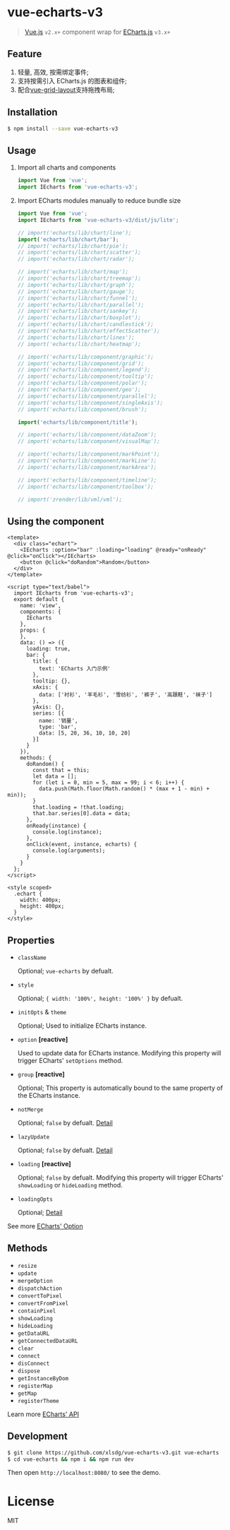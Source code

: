 # vue-echarts-v3

> [Vue.js](https://vuejs.org/) `v2.x+` component wrap for [ECharts.js](http://echarts.baidu.com/) `v3.x+`


## Feature

1. 轻量, 高效, 按需绑定事件;
2. 支持按需引入 ECharts.js 的图表和组件;
3. 配合[vue-grid-layout](https://github.com/jbaysolutions/vue-grid-layout)支持拖拽布局;


## Installation

``` bash
$ npm install --save vue-echarts-v3
```


## Usage

1. Import all charts and components

    ``` js
    import Vue from 'vue';
    import IEcharts from 'vue-echarts-v3';
    ```

2. Import ECharts modules manually to reduce bundle size

    ``` js
    import Vue from 'vue';
    import IEcharts from 'vue-echarts-v3/dist/js/lite';

    // import('echarts/lib/chart/line');
    import('echarts/lib/chart/bar');
    // import('echarts/lib/chart/pie');
    // import('echarts/lib/chart/scatter');
    // import('echarts/lib/chart/radar');

    // import('echarts/lib/chart/map');
    // import('echarts/lib/chart/treemap');
    // import('echarts/lib/chart/graph');
    // import('echarts/lib/chart/gauge');
    // import('echarts/lib/chart/funnel');
    // import('echarts/lib/chart/parallel');
    // import('echarts/lib/chart/sankey');
    // import('echarts/lib/chart/boxplot');
    // import('echarts/lib/chart/candlestick');
    // import('echarts/lib/chart/effectScatter');
    // import('echarts/lib/chart/lines');
    // import('echarts/lib/chart/heatmap');

    // import('echarts/lib/component/graphic');
    // import('echarts/lib/component/grid');
    // import('echarts/lib/component/legend');
    // import('echarts/lib/component/tooltip');
    // import('echarts/lib/component/polar');
    // import('echarts/lib/component/geo');
    // import('echarts/lib/component/parallel');
    // import('echarts/lib/component/singleAxis');
    // import('echarts/lib/component/brush');

    import('echarts/lib/component/title');

    // import('echarts/lib/component/dataZoom');
    // import('echarts/lib/component/visualMap');

    // import('echarts/lib/component/markPoint');
    // import('echarts/lib/component/markLine');
    // import('echarts/lib/component/markArea');

    // import('echarts/lib/component/timeline');
    // import('echarts/lib/component/toolbox');

    // import('zrender/lib/vml/vml');
    ```

## Using the component

``` vue
<template>
  <div class="echart">
    <IEcharts :option="bar" :loading="loading" @ready="onReady" @click="onClick"></IEcharts>
    <button @click="doRandom">Random</button>
  </div>
</template>

<script type="text/babel">
  import IEcharts from 'vue-echarts-v3';
  export default {
    name: 'view',
    components: {
      IEcharts
    },
    props: {
    },
    data: () => ({
      loading: true,
      bar: {
        title: {
          text: 'ECharts 入门示例'
        },
        tooltip: {},
        xAxis: {
          data: ['衬衫', '羊毛衫', '雪纺衫', '裤子', '高跟鞋', '袜子']
        },
        yAxis: {},
        series: [{
          name: '销量',
          type: 'bar',
          data: [5, 20, 36, 10, 10, 20]
        }]
      }
    }),
    methods: {
      doRandom() {
        const that = this;
        let data = [];
        for (let i = 0, min = 5, max = 99; i < 6; i++) {
          data.push(Math.floor(Math.random() * (max + 1 - min) + min));
        }
        that.loading = !that.loading;
        that.bar.series[0].data = data;
      },
      onReady(instance) {
        console.log(instance);
      },
      onClick(event, instance, echarts) {
        console.log(arguments);
      }
    }
  };
</script>

<style scoped>
  .echart {
    width: 400px;
    height: 400px;
  }
</style>
```

## Properties

* `className`

  Optional; `vue-echarts` by defualt.

* `style`

  Optional; `{ width: '100%', height: '100%' }` by defualt.

* `initOpts` & `theme`

  Optional; Used to initialize ECharts instance.

* `option` **[reactive]**

  Used to update data for ECharts instance. Modifying this property will trigger ECharts' `setOptions` method.

* `group` **[reactive]**

  Optional; This property is automatically bound to the same property of the ECharts instance.

* `notMerge`

  Optional; `false` by defualt. [Detail](http://echarts.baidu.com/api.html#echartsInstance.setOption)

* `lazyUpdate`

  Optional; `false` by defualt. [Detail](http://echarts.baidu.com/api.html#echartsInstance.setOption)

* `loading` **[reactive]**

  Optional; `false` by defualt. Modifying this property will trigger ECharts' `showLoading` or `hideLoading` method.

* `loadingOpts`

  Optional; [Detail](https://ecomfe.github.io/echarts-doc/public/en/api.html#echartsInstance.showLoading)

See more [ECharts' Option](http://echarts.baidu.com/option.html)

## Methods

* `resize`
* `update`
* `mergeOption`
* `dispatchAction`
* `convertToPixel`
* `convertFromPixel`
* `containPixel`
* `showLoading`
* `hideLoading`
* `getDataURL`
* `getConnectedDataURL`
* `clear`
* `connect`
* `disConnect`
* `dispose`
* `getInstanceByDom`
* `registerMap`
* `getMap`
* `registerTheme`

Learn more [ECharts' API](http://echarts.baidu.com/api.html)


## Development

``` bash
$ git clone https://github.com/xlsdg/vue-echarts-v3.git vue-echarts
$ cd vue-echarts && npm i && npm run dev
```

Then open `http://localhost:8080/` to see the demo.

# License

MIT
